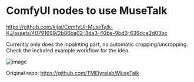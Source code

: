 # ComfyUI nodes to use MuseTalk

https://github.com/kijai/ComfyUI-MuseTalk-KJ/assets/40791699/2b86ba02-3da3-40be-9bd3-639dce2d03bc

Currently only does the inpainting part, no automatic cropping/uncropping. Check the included example workflow for the idea.

![image](https://github.com/kijai/ComfyUI-MuseTalk-KJ/assets/40791699/a6b119a1-0930-4b8e-bc26-db6dc8c7aa75)

Original repo:
https://github.com/TMElyralab/MuseTalk
